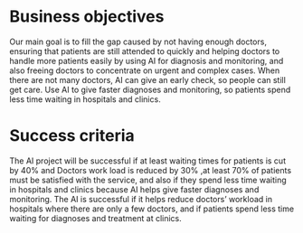 # Business objectives

Our main goal is to fill the gap caused by not having enough doctors, ensuring that patients are still attended to quickly and helping doctors to handle more patients easily by using AI for diagnosis and monitoring, and also freeing doctors to concentrate on urgent and complex cases. When there are not many doctors, AI can give an early check, so people can still get care. Use AI to give faster diagnoses and monitoring, so patients spend less time waiting in hospitals and clinics.

# Success criteria
The AI project will be successful if at least waiting times for patients is cut by 40% and Doctors work load is reduced by 30% ,at least 70% of patients must be satisfied with the service, and also if they spend less time waiting in hospitals and clinics because AI helps give faster diagnoses and monitoring. The AI is successful if it helps reduce doctors’ workload in hospitals where there are only a few doctors, and if patients spend less time waiting for diagnoses and treatment at clinics.

